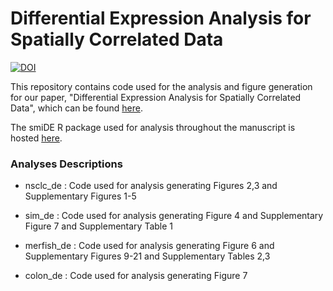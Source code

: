 # Differential Expression Analysis for Spatially Correlated Data


[![DOI](https://zenodo.org/badge/1058146315.svg)](https://doi.org/10.5281/zenodo.17179172)



This repository contains code used for the analysis and figure generation for our paper, "Differential Expression Analysis for Spatially Correlated Data", which can be found [here](https://www.biorxiv.org/content/10.1101/2024.08.02.606405v1.full).

The smiDE R package used for analysis throughout the manuscript is hosted [here](https://github.com/Nanostring-Biostats/CosMx-Analysis-Scratch-Space/tree/Main/_code/smiDE).



### Analyses Descriptions


* nsclc_de : Code used for analysis generating Figures 2,3 and Supplementary Figures 1-5

* sim_de : Code used for analysis generating Figure 4 and Supplementary Figure 7 and Supplementary Table 1

* merfish_de : Code used for analysis generating Figure 6 and Supplementary Figures 9-21 and Supplementary Tables 2,3

* colon_de : Code used for analysis generating Figure 7 

